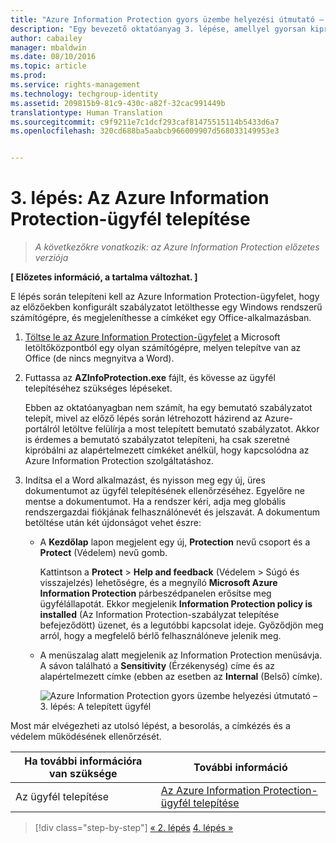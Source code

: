 ```yaml
---
title: "Azure Information Protection gyors üzembe helyezési útmutató – 3. lépés | Azure Rights Management"
description: "Egy bevezető oktatóanyag 3. lépése, amellyel gyorsan kipróbálhatja a szervezeténél a Microsoft Azure Information Protection szolgáltatást csupán 4, 15 percnél gyorsabban végrehajtható lépésben."
author: cabailey
manager: mbaldwin
ms.date: 08/10/2016
ms.topic: article
ms.prod: 
ms.service: rights-management
ms.technology: techgroup-identity
ms.assetid: 209815b9-81c9-430c-a82f-32cac991449b
translationtype: Human Translation
ms.sourcegitcommit: c9f9211e7c1dcf293caf81475515114b5433d6a7
ms.openlocfilehash: 320cd688ba5aabcb966009907d568033149953e3


---
```


# 3. lépés: Az Azure Information Protection-ügyfél telepítése 

>*A következőkre vonatkozik: az Azure Information Protection előzetes verziója*

**[ Előzetes információ, a tartalma változhat. ]**

E lépés során telepíteni kell az Azure Information Protection-ügyfelet, hogy az előzőekben konfigurált szabályzatot letölthesse egy Windows rendszerű számítógépre, és megjeleníthesse a címkéket egy Office-alkalmazásban. 

1. [Töltse le az Azure Information Protection-ügyfelet](https://www.microsoft.com/en-us/download/details.aspx?id=53018) a Microsoft letöltőközpontból egy olyan számítógépre, melyen telepítve van az Office (de nincs megnyitva a Word). 

2. Futtassa az **AZInfoProtection.exe** fájlt, és kövesse az ügyfél telepítéséhez szükséges lépéseket.

    Ebben az oktatóanyagban nem számít, ha egy bemutató szabályzatot telepít, mivel az előző lépés során létrehozott házirend az Azure-portálról letöltve felülírja a most telepített bemutató szabályzatot. Akkor is érdemes a bemutató szabályzatot telepíteni, ha csak szeretné kipróbálni az alapértelmezett címkéket anélkül, hogy kapcsolódna az Azure Information Protection szolgáltatáshoz. 

3. Indítsa el a Word alkalmazást, és nyisson meg egy új, üres dokumentumot az ügyfél telepítésének ellenőrzéséhez. Egyelőre ne mentse a dokumentumot. Ha a rendszer kéri, adja meg globális rendszergazdai fiókjának felhasználónevét és jelszavát. A dokumentum betöltése után két újdonságot vehet észre:

    - A **Kezdőlap** lapon megjelent egy új, **Protection** nevű csoport és a **Protect** (Védelem) nevű gomb.

        Kattintson a **Protect** > **Help and feedback** (Védelem > Súgó és visszajelzés) lehetőségre, és a megnyíló **Microsoft Azure Information Protection** párbeszédpanelen erősítse meg ügyfélállapotát. Ekkor megjelenik **Information Protection policy is installed** (Az Information Protection-szabályzat telepítése befejeződött) üzenet, és a legutóbbi kapcsolat ideje. Győződjön meg arról, hogy a megfelelő bérlő felhasználóneve jelenik meg.

    - A menüszalag alatt megjelenik az Information Protection menüsávja. A sávon található a **Sensitivity** (Érzékenység) címe és az alapértelmezett címke (ebben az esetben az **Internal** (Belső) címke). 
    
        ![Azure Information Protection gyors üzembe helyezési útmutató – 3. lépés: A telepített ügyfél](../media/word2013-callouts2.png)

Most már elvégezheti az utolsó lépést, a besorolás, a címkézés és a védelem működésének ellenőrzését.

|Ha további információra van szüksége|További információ|
|--------------------------------|--------------------------|
|Az ügyfél telepítése|[Az Azure Information Protection-ügyfél telepítése](info-protect-client.md)|


>[!div class="step-by-step"]
[&#171; 2. lépés](infoprotect-tutorial-step2.md)
[4. lépés &#187;](infoprotect-tutorial-step4.md)


<!--HONumber=Aug16_HO4-->


